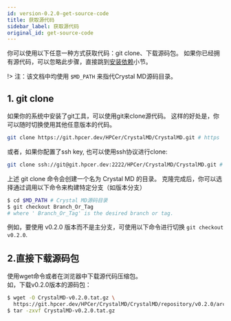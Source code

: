 ```yaml
---
id: version-0.2.0-get-source-code
title: 获取源代码
sidebar_label: 获取源代码
original_id: get-source-code
---
```


你可以使用以下任意一种方式获取代码：git clone、下载源码包。
如果你已经拥有源代码，可以忽略此步骤，直接跳到[安装依赖](install_dep)小节。

!> 注：该文档中均使用 `$MD_PATH` 来指代Crystal MD源码目录。

## 1. git clone
如果你的系统中安装了git工具，可以使用git来clone源代码。
这样的好处是，你可以随时切换使用其他任意版本的代码。
```bash
git clone https://git.hpcer.dev/HPCer/CrystalMD/CrystalMD.git # https
```

或者，如果你配置了ssh key, 也可以使用ssh协议进行clone:
```bash
git clone ssh://git@git.hpcer.dev:2222/HPCer/CrystalMD/CrystalMD.git # ssh
```

上述 git clone 命令会创建一个名为 Crystal MD 的目录。
克隆完成后，你可以选择通过调用以下命令来构建特定分支（如版本分支）
```bash
$ cd $MD_PATH # Crystal MD源码目录
$ git checkout Branch_Or_Tag
# where ' Branch_Or_Tag' is the desired branch or tag.
```
例如，要使用 v0.2.0 版本而不是主分支，可使用以下命令进行切换 `git checkout v0.2.0`.

## 2.直接下载源码包
使用wget命令或者在浏览器中下载源代码压缩包。  
如，下载v0.2.0版本的源码包：
```bash
$ wget -O CrystalMD-v0.2.0.tat.gz \
  https://git.hpcer.dev/HPCer/CrystalMD/CrystalMD/repository/v0.2.0/archive.tar.gz
$ tar -zxvf CrystalMD-v0.2.0.tat.gz
```
